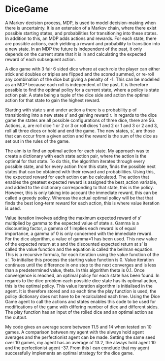 # DiceGame



A Markov decision process, MDP, is used to model decision-making when there is uncertainty. It is an extension of a Markov chain, where there exist possible starting states, and probabilities for transitioning into these states. In addition to this, an MDP adds actions and rewards. For each state, there are possible actions, each yielding a reward and probability to transition into a new state. In an MDP the future is independent of the past, it only depends on the current state that it is in and calculating the expected reward of each subsequent action. 

A dice game with 3 fair 6 sided dice where at each role the player can either stick and doubles or triples are flipped and the scored summed, or re-roll any combination of the dice but giving a penalty of -1. This can be modelled as an MDP because each roll is independent of the past. It is therefore possible to find the optimal policy for a current state, where a policy is state action pair. A state being a tuple of the dice side and action the optimal action for that state to gain the highest reward. 

Starting with state s and under action a there is a probability p of transitioning into a new state s’ and gaining reward r. In regards to the dice game the states are all possible configurations of three dice, there are 56. Actions, a, are roll dice 1 or 2 or 3 or roll dices 1 and 2 or 1 and 3 or 2 and 3, roll all three dices or hold and end the game. The new states, s’, are those that can occur from a given action and the reward is the sum of the dice as set out in the rules of the game. 

The aim is to find an optimal action for each state. My approach was to create a dictionary with each state action pair, where the action is the optimal for that state. To do this, the algorithm iterates through every possible state, and for every action from this state, finds the possible next states that can be obtained with their reward and probabilities. Using this, the expected reward for each action can be calculated. The action that enables the greatest expected reward is assigned the best_action variable, and added to the dictionary corresponding to that state, this is the policy. However, this is only taking into account the immediate reward, this can be called a greedy policy. Whereas the actual optimal policy will be that that finds the best long-term reward for each action, this is where value iteration is used.

Value iteration involves adding the maximum expected reward of s’ multiplied by gamma to the expected value of state s. Gamma is a discounting factor, a gamma of 1 implies each reward is of equal importance, a gamma of 0 is only concerned with the immediate reward. For the dice algorithm, a value of gamma=1 has been used. This new value of the expected return at s and the discounted expected return at s’ is called the value function and the equation is called the bellman equation. This is a recursive formula, for each iteration using the value function of the s'. To initialise this process the starting value function is 0. Value iteration continues until the difference in one step to the next converges and is less than a predetermined value, theta. In this algorithm theta is 0.1. Once convergence is reached, an optimal policy for each state has been found. In regards to the dice problem each possible dice state has its optimal action, this is the optimal policy. This value iteration algorithm is initialised in the agent. It is therefore stored and so each time the play function is used, the policy dictionary does not have to be recalculated each time. Using the Dice Game agent to call the actions and states enables this code to be used for modifications of the game with differing number of dice and different sides. The play function has an input of the rolled dice and an optimal action as the output. 

My code gives an average score between 11.5 and 14 when tested on 10 games. A comparison between my agent with the always hold agent averages and the perfectionist agent can be made. Setting the same seed over 10 games, my agent has an average of 13.2, the always hold agent 10 and the perfectionist agent -37. From this I can conclude that my agent successfully implements an optimal strategy for the dice game. 

